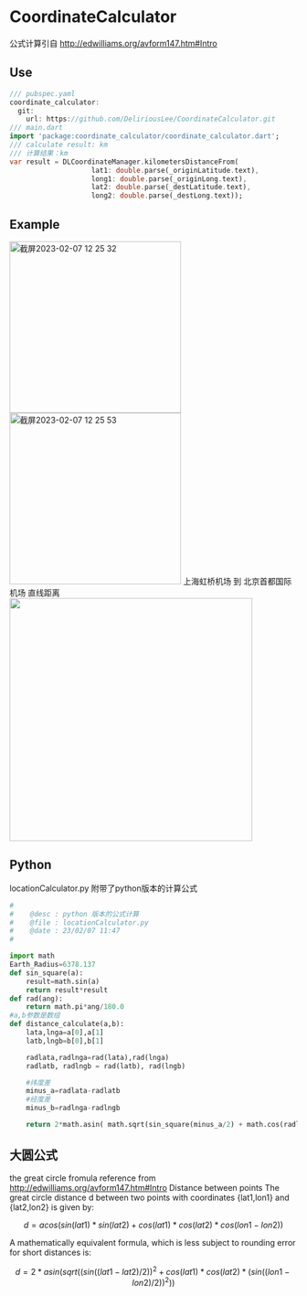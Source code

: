 # CoordinateCalculator

公式计算引自 http://edwilliams.org/avform147.htm#Intro
## Use
```dart
/// pubspec.yaml
coordinate_calculator:
  git: 
    url: https://github.com/DeliriousLee/CoordinateCalculator.git
/// main.dart
import 'package:coordinate_calculator/coordinate_calculator.dart';
/// calculate result: km
/// 计算结果：km
var result = DLCoordinateManager.kilometersDistanceFrom(
                    lat1: double.parse(_originLatitude.text),
                    long1: double.parse(_originLong.text),
                    lat2: double.parse(_destLatitude.text),
                    long2: double.parse(_destLong.text));
```
## Example
<img width="300" alt="截屏2023-02-07 12 25 32" src="https://user-images.githubusercontent.com/24474112/217153386-91c91523-e9d2-46cf-8aed-c76c5f6a3fbc.png">

<img width="300" alt="截屏2023-02-07 12 25 53" src="https://user-images.githubusercontent.com/24474112/217153485-6e23d3a9-4356-42d9-bd79-2867df974570.png">
上海虹桥机场 到 北京首都国际机场 直线距离

<img src="https://user-images.githubusercontent.com/24474112/217153066-4954ecd5-7122-4e58-9ae2-c5f7c563c4c6.png" width=425sp>

## Python
locationCalculator.py
附带了python版本的计算公式
```python
#    
#    @desc : python 版本的公式计算
#    @file : locationCalculator.py
#    @date : 23/02/07 11:47
#   

import math
Earth_Radius=6378.137
def sin_square(a):
    result=math.sin(a)
    return result*result
def rad(ang):
    return math.pi*ang/180.0
#a,b参数是数组
def distance_calculate(a,b):
    lata,lnga=a[0],a[1]
    latb,lngb=b[0],b[1]

    radlata,radlnga=rad(lata),rad(lnga)
    radlatb, radlngb = rad(latb), rad(lngb)

    #纬度差
    minus_a=radlata-radlatb
    #经度差
    minus_b=radlnga-radlngb

    return 2*math.asin( math.sqrt(sin_square(minus_a/2) + math.cos(radlata)*math.cos(radlatb)*sin_square(minus_b/2)))*Earth_Radius

```

## 大圆公式

the great circle fromula reference  from http://edwilliams.org/avform147.htm#Intro
Distance between points
The great circle distance d between two points with coordinates {lat1,lon1} and {lat2,lon2} is given by:

```math
d=acos(sin(lat1)*sin(lat2)+cos(lat1)*cos(lat2)*cos(lon1-lon2))
```

A mathematically equivalent formula, which is less subject to rounding error for short distances is:

```math
d=2*asin(sqrt((sin((lat1-lat2)/2))^2 + 
                 cos(lat1)*cos(lat2)*(sin((lon1-lon2)/2))^2))
```
